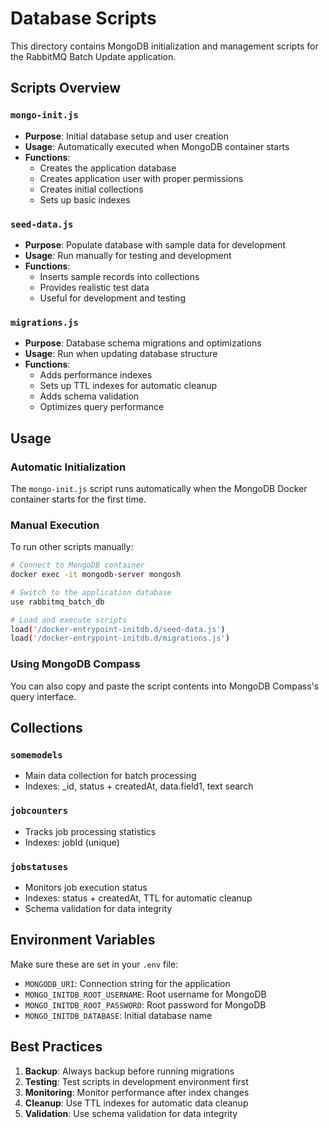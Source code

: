 # Database Scripts

This directory contains MongoDB initialization and management scripts for the RabbitMQ Batch Update application.

## Scripts Overview

### `mongo-init.js`

-   **Purpose**: Initial database setup and user creation
-   **Usage**: Automatically executed when MongoDB container starts
-   **Functions**:
    -   Creates the application database
    -   Creates application user with proper permissions
    -   Creates initial collections
    -   Sets up basic indexes

### `seed-data.js`

-   **Purpose**: Populate database with sample data for development
-   **Usage**: Run manually for testing and development
-   **Functions**:
    -   Inserts sample records into collections
    -   Provides realistic test data
    -   Useful for development and testing

### `migrations.js`

-   **Purpose**: Database schema migrations and optimizations
-   **Usage**: Run when updating database structure
-   **Functions**:
    -   Adds performance indexes
    -   Sets up TTL indexes for automatic cleanup
    -   Adds schema validation
    -   Optimizes query performance

## Usage

### Automatic Initialization

The `mongo-init.js` script runs automatically when the MongoDB Docker container starts for the first time.

### Manual Execution

To run other scripts manually:

```bash
# Connect to MongoDB container
docker exec -it mongodb-server mongosh

# Switch to the application database
use rabbitmq_batch_db

# Load and execute scripts
load('/docker-entrypoint-initdb.d/seed-data.js')
load('/docker-entrypoint-initdb.d/migrations.js')
```

### Using MongoDB Compass

You can also copy and paste the script contents into MongoDB Compass's query interface.

## Collections

### `somemodels`

-   Main data collection for batch processing
-   Indexes: \_id, status + createdAt, data.field1, text search

### `jobcounters`

-   Tracks job processing statistics
-   Indexes: jobId (unique)

### `jobstatuses`

-   Monitors job execution status
-   Indexes: status + createdAt, TTL for automatic cleanup
-   Schema validation for data integrity

## Environment Variables

Make sure these are set in your `.env` file:

-   `MONGODB_URI`: Connection string for the application
-   `MONGO_INITDB_ROOT_USERNAME`: Root username for MongoDB
-   `MONGO_INITDB_ROOT_PASSWORD`: Root password for MongoDB
-   `MONGO_INITDB_DATABASE`: Initial database name

## Best Practices

1. **Backup**: Always backup before running migrations
2. **Testing**: Test scripts in development environment first
3. **Monitoring**: Monitor performance after index changes
4. **Cleanup**: Use TTL indexes for automatic data cleanup
5. **Validation**: Use schema validation for data integrity
